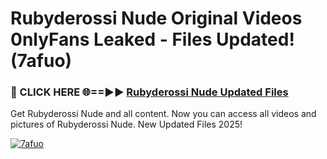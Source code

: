 # Rubyderossi Nude Original Videos 0nlyFans Leaked - Files Updated! (7afuo)

<h3>🔴 CLICK HERE 🌐==►► <a href="https://tinyurl.com/y5r63du9" rel="nofollow">Rubyderossi Nude Updated Files</a></h3>

Get Rubyderossi Nude and all content. Now you can access all videos and pictures of Rubyderossi Nude. New Updated Files 2025!

[![7afuo](https://i.imgur.com/UVo9nyh.gif)](https://tinyurl.com/y5r63du9)